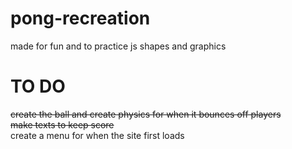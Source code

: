 # pong-recreation
made for fun and to practice js shapes and graphics 

# TO DO
~~create the ball and create physics for when it bounces off players~~   
~~make texts to keep score~~  
create a menu for when the site first loads  
